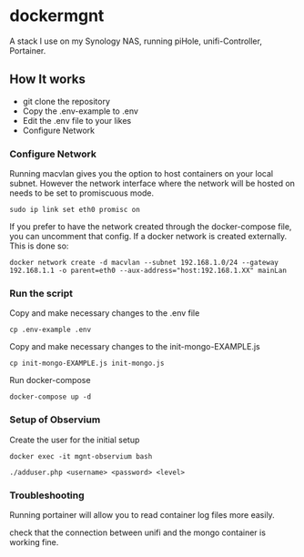 # dockermgnt
A stack I use on my Synology NAS, running piHole, unifi-Controller, Portainer.

## How It works

- git clone the repository 
- Copy the .env-example to .env
- Edit the .env file to your likes
- Configure Network


### Configure Network

Running macvlan gives you the option to host containers on your local subnet. However the network interface where the network will be hosted on needs to be set to promiscuous mode.

```
sudo ip link set eth0 promisc on 

```

If you prefer to have the network created through the docker-compose file, you can uncomment that config.
If a docker network is created externally. This is done so:

```
docker network create -d macvlan --subnet 192.168.1.0/24 --gateway 192.168.1.1 -o parent=eth0 --aux-address="host:192.168.1.XX" mainLan

```


### Run the script

Copy and make necessary changes to the .env file
```
cp .env-example .env

```

Copy and make necessary changes to the init-mongo-EXAMPLE.js 
```
cp init-mongo-EXAMPLE.js init-mongo.js

```

Run docker-compose
```
docker-compose up -d

```

### Setup of Observium

Create the user for the initial setup 

```
docker exec -it mgnt-observium bash

./adduser.php <username> <password> <level>

```

### Troubleshooting

Running portainer will allow you to read container log files more easily.

check that the connection between unifi and the mongo container is working fine.
